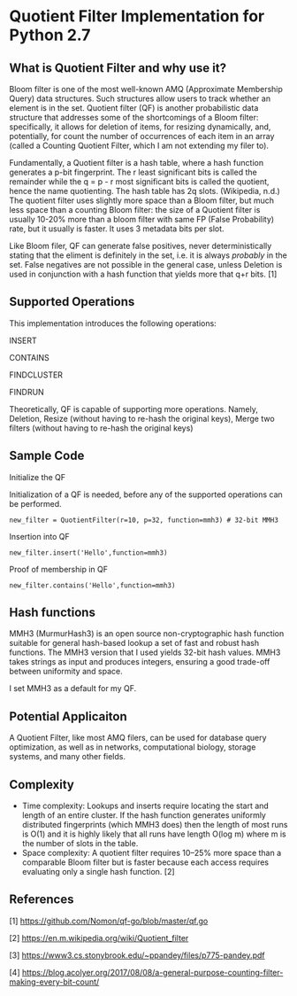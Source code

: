 # Quotient Filter Implementation for Python 2.7

##  What is Quotient Filter and why use it?

Bloom filter is one of the most well-known AMQ (Approximate Membership Query) data structures. Such structures allow users to track whether an element is in the set. Quotient filter (QF) is another probabilistic data structure that addresses some of the shortcomings of a Bloom filter: specifically, it allows for deletion of items, for resizing dynamically, and, potentially, for count the number of occurrences of each item in an array (called a Counting Quotient Filter, which I am not extending my filer to). 

Fundamentally, a Quotient filter is a hash table, where a hash function generates a p-bit fingerprint. The r least significant bits is called the remainder while the q = p - r most significant bits is called the quotient, hence the name quotienting. The hash table has 2q slots. (Wikipedia, n.d.) The quotient filter uses slightly more space than a Bloom filter, but much less space than a counting Bloom filter: the size of a Quotient filter is usually 10-20% more than a bloom filter with same FP (False Probability) rate, but it usually is faster. It uses 3 metadata bits per slot. 

Like Bloom filer, QF can generate false positives, never deterministically stating that the eliment is definitely in the set, i.e. it is always *probably* in the set. False negatives are not possible in the general case, unless Deletion is used in conjunction with a hash function that yields more that q+r bits. [1]

##  Supported Operations

This implementation introduces the following operations:

INSERT

CONTAINS

FINDCLUSTER

FINDRUN

Theoretically, QF is capable of supporting more operations. Namely, Deletion, Resize (without having to re-hash the original keys), Merge two filters (without having to re-hash the original keys)


##  Sample Code

Initialize the QF

Initialization of a QF is needed, before any of the supported operations can be performed.

```
new_filter = QuotientFilter(r=10, p=32, function=mmh3) # 32-bit MMH3
```

Insertion into QF

```
new_filter.insert('Hello',function=mmh3)
```

Proof of membership in QF

```
new_filter.contains('Hello',function=mmh3)
```

##  Hash functions

MMH3 (MurmurHash3) is an open source non-cryptographic hash function suitable for general hash-based lookup a set of fast and robust hash functions. The MMH3 version that I used yields 32-bit hash values. MMH3 takes strings as input and produces integers, ensuring a good trade-off between uniformity and space.

I set MMH3 as a default for my QF.

##  Potential Applicaiton

A Quotient Filter, like most AMQ filers, can be used for database query optimization, as well as in networks, computational biology, storage systems, and many other fields.

##  Complexity 
- Time complexity: Lookups and inserts require locating the start and length of an entire cluster. If the hash function generates uniformly distributed fingerprints (which MMH3 does) then the length of most runs is O(1) and it is highly likely that all runs have length O(log m) where m is the number of slots in the table.
- Space complexity: A quotient filter requires 10–25% more space than a comparable Bloom filter but is faster because each access requires evaluating only a single hash function. [2]

##  References

[1] https://github.com/Nomon/qf-go/blob/master/qf.go

[2] https://en.m.wikipedia.org/wiki/Quotient_filter

[3] https://www3.cs.stonybrook.edu/~ppandey/files/p775-pandey.pdf

[4] https://blog.acolyer.org/2017/08/08/a-general-purpose-counting-filter-making-every-bit-count/
